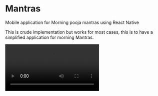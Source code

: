 # Mantras

Mobile application for Morning pooja mantras using React Native

This is crude implementation but works for most cases, this is to have a simplified application for morning Mantras.


![Demo](./res/mantras-demo.webm.mp4)